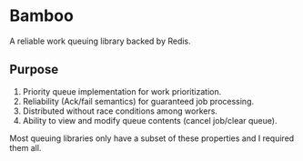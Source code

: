# Bamboo

A reliable work queuing library backed by Redis.

## Purpose

1. Priority queue implementation for work prioritization.
2. Reliability (Ack/fail semantics) for guaranteed job processing.
3. Distributed without race conditions among workers.
4. Ability to view and modify queue contents (cancel job/clear queue).

Most queuing libraries only have a subset of these properties and I required them all.
